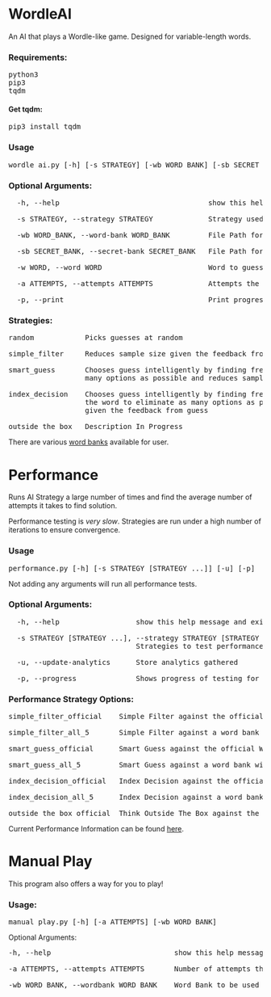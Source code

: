 # WordleAI

An AI that plays a Wordle-like game. Designed for variable-length words.

### Requirements:
<pre>
python3
pip3
tqdm
</pre>

#### Get tqdm:
<pre>
pip3 install tqdm
</pre>

### Usage
<pre>
wordle_ai.py [-h] [-s STRATEGY] [-wb WORD_BANK] [-sb SECRET_BANK] -w WORD [-a ATTEMPTS] [-p]
</pre>

### Optional Arguments:
<pre>
  -h, --help                                   show this help message and exit

  -s STRATEGY, --strategy STRATEGY             Strategy used in the game. Default: smart_guess

  -wb WORD_BANK, --word-bank WORD_BANK         File Path for word bank to be used

  -sb SECRET_BANK, --secret-bank SECRET_BANK   File Path for auxiliary allowed guesses

  -w WORD, --word WORD                         Word to guess

  -a ATTEMPTS, --attempts ATTEMPTS             Attempts the AI receives

  -p, --print                                  Print progress of AI as it makes guesses
</pre>

### Strategies:
<pre>
random            Picks guesses at random

simple_filter     Reduces sample size given the feedback from previous guess

smart_guess       Chooses guess intelligently by finding frequency of letters to eliminate as
                  many options as possible and reduces sample size given the feedback from guess

index_decision    Chooses guess intelligently by finding frequency of letters at each index of
                  the word to eliminate as many options as possible and reduces sample size
                  given the feedback from guess

outside_the_box   Description In Progress
</pre>

There are various [word banks](word_banks/) available for user.

# Performance

Runs AI Strategy a large number of times and find the average number of 
attempts it takes to find solution.

Performance testing is *very slow*. Strategies are run under a high number 
of iterations to ensure convergence.

### Usage
<pre>
performance.py [-h] [-s STRATEGY [STRATEGY ...]] [-u] [-p]
</pre>

Not adding any arguments will run all performance tests.
### Optional Arguments:
<pre>
  -h, --help                  show this help message and exit

  -s STRATEGY [STRATEGY ...], --strategy STRATEGY [STRATEGY ...]
                              Strategies to test performance for

  -u, --update-analytics      Store analytics gathered

  -p, --progress              Shows progress of testing for each strategy tested
</pre>

### Performance Strategy Options:
<pre>
simple_filter_official    Simple Filter against the official Wordle word list

simple_filter_all_5       Simple Filter against a word bank with all 5 letter words

smart_guess_official      Smart Guess against the official Wordle word list

smart_guess_all_5         Smart Guess against a word bank with all 5 letter words

index_decision_official   Index Decision against the official Wordle word list

index_decision_all_5      Index Decision against a word bank with all 5 letter words

outside_the_box_official  Think Outside The Box against the official Wordle word list and Official Guess List
</pre>

Current Performance Information can be found [here](performance_analytics/analytics.json).

# Manual Play
This program also offers a way for you to play!

### Usage: 
<pre>
manual_play.py [-h] [-a ATTEMPTS] [-wb WORD_BANK]
</pre>

Optional Arguments:
<pre>
-h, --help                             show this help message and exit

-a ATTEMPTS, --attempts ATTEMPTS       Number of attempts the player receives

-wb WORD_BANK, --wordbank WORD_BANK    Word Bank to be used for game
</pre>
